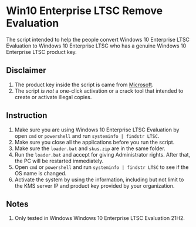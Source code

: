 # Win10 Enterprise LTSC Remove Evaluation
The script intended to help the people convert Windows 10 Enterprise LTSC Evaluation to Windows 10 Enterprise LTSC who has a genuine Windows 10 Enterprise LTSC product key.

## Disclaimer
1. The product key inside the script is came from [Microsoft](https://docs.microsoft.com/en-us/windows-server/get-started/kms-client-activation-keys).
2. The script *is not* a one-click activation or a crack tool that intended to create or activate illegal copies.

## Instruction
1. Make sure you are using Windows 10 Enterprise LTSC Evaluation by open `cmd` or `powershell` and run `systeminfo | findstr LTSC`.
2. Make sure you close all the applications before you run the script.
3. Make sure the `loader.bat` and `skus.zip` are in the same folder.
4. Run the `loader.bat` and accept for giving Administrator rights. After that, the PC will be restarted immediately.
5. Open `cmd` or `powershell` and run `systeminfo | findstr LTSC` to see if the OS name is changed.
6. Activate the system by using the information, including but not limit to the KMS server IP and product key provided by your organization.

## Notes
1. Only tested in Windows Windows 10 Enterprise LTSC Evaluation 21H2.
